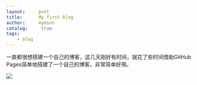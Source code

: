 ```yaml
---
layout:     post
title:      My first blog
author:     mymsnn
catalog: 	 true
tags:
    - blog
---
```

一直都很想搭建一个自己的博客，这几天刚好有时间，就花了些时间借助GitHub Pages简单地搭建了一个自己的博客，非常简单好用。

![](https://pic.imgdb.cn/item/66a6478ad9c307b7e9f395fe.png)

